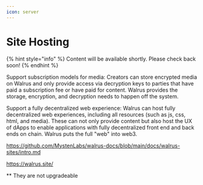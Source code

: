 ```yaml
---
icon: server
---
```


# Site Hosting

{% hint style="info" %}
Content will be available shortly. Please check back soon!
{% endhint %}

Support subscription models for media: Creators can store encrypted media on Walrus and only provide access via decryption keys to parties that have paid a subscription fee or have paid for content. Walrus provides the storage, encryption, and decryption needs to happen off the system.

Support a fully decentralized web experience: Walrus can host fully decentralized web experiences, including all resources (such as js, css, html, and media). These can not only provide content but also host the UX of dApps to enable applications with fully decentralized front end and back ends on chain. Walrus puts the full "web" into web3.

https://github.com/MystenLabs/walrus-docs/blob/main/docs/walrus-sites/intro.md

https://walrus.site/

\*\* They are not upgradeable
